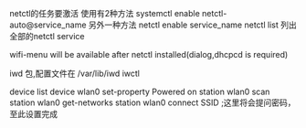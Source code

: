 netctl的任务要激活 使用有2种方法
    systemctl enable netctl-auto@service_name
  另外一种方法
    netctl enable service_name
netctl list 列出全部的netctl service

wifi-menu will be available after netctl installed(dialog,dhcpcd is required)

iwd 包,配置文件在 /var/lib/iwd
iwctl

device list
device wlan0 set-property Powered on
station wlan0 scan
station wlan0 get-networks
station wlan0 connect SSID ;这里将会提问密码，至此设置完成

